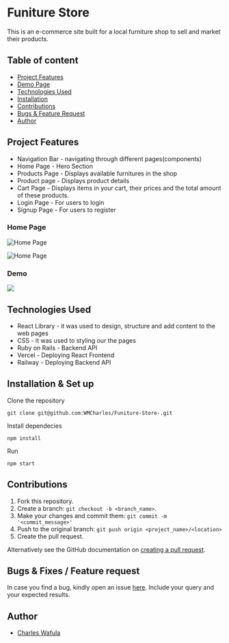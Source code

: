 # Funiture Store 

This is an e-commerce site built for a local furniture shop to sell and market their products. 

## Table of content

+ [Project Features](#project-features)
+ [Demo Page](#home-page)
+ [Technologies Used](#technologies-used)
+ [Installation](#installation--set-up)
+ [Contributions](#contributions)
+ [Bugs & Feature Request](#bugs--fixes--feature-request)
+ [Author](#author)

## Project Features

* Navigation Bar - navigating through different pages(components)
* Home Page - Hero Section
* Products Page - Displays available furnitures in the shop
* Product page - Displays product details
* Cart Page - Displays items in your cart, their prices and the total amount of these products.
* Login Page - For users to login 
* Signup Page - For users to register
### Home Page

![Home Page](https://github.com/WMCharles/Funiture-Store-/blob/main/landingpage.png)

![Home Page](https://github.com/WMCharles/Funiture-Store-/blob/main/product.png)

### Demo

![](https://github.com/WMCharles/Phase-2-Independent-Project/blob/main/InShot_20221007_164317342.gif)


## Technologies Used

* React Library - it was used to design, structure and add content to the web pages
* CSS - it was used to styling our the pages
* Ruby on Rails - Backend API
* Vercel - Deploying React Frontend
* Railway - Deploying Backend API

## Installation & Set up

Clone the repository
```
git clone git@github.com:WMCharles/Funiture-Store-.git
```

Install dependecies

```
npm install
```
Run
```
npm start
````
## Contributions

1. Fork this repository.
2. Create a branch: `git checkout -b <branch_name>`.
3. Make your changes and commit them: `git commit -m '<commit_message>'`
4. Push to the original branch: `git push origin <project_name>/<location>`
5. Create the pull request.

Alternatively see the GitHub documentation on [creating a pull request](https://help.github.com/en/github/collaborating-with-issues-and-pull-requests/creating-a-pull-request).

## Bugs & Fixes / Feature request

In case you find a bug, kindly open an issue [here](https://https://github.com/WMCharles/Auction-Site/issues/new). Include your query and your expected results.

## Author

+ [Charles Wafula](https://github.com/WMCharles)
